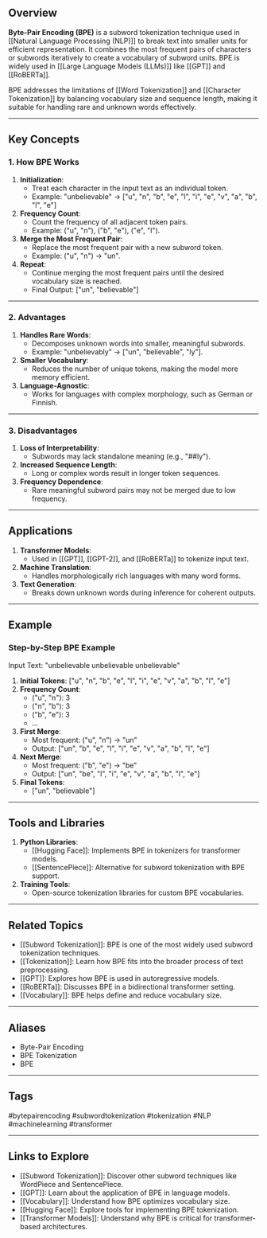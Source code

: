 ## Overview
**Byte-Pair Encoding (BPE)** is a subword tokenization technique used in [[Natural Language Processing (NLP)]] to break text into smaller units for efficient representation. It combines the most frequent pairs of characters or subwords iteratively to create a vocabulary of subword units. BPE is widely used in [[Large Language Models (LLMs)]] like [[GPT]] and [[RoBERTa]].

BPE addresses the limitations of [[Word Tokenization]] and [[Character Tokenization]] by balancing vocabulary size and sequence length, making it suitable for handling rare and unknown words effectively.

---

## Key Concepts

### **1. How BPE Works**
1. **Initialization**:
   - Treat each character in the input text as an individual token.
   - Example: "unbelievable" → ["u", "n", "b", "e", "l", "i", "e", "v", "a", "b", "l", "e"]
2. **Frequency Count**:
   - Count the frequency of all adjacent token pairs.
   - Example: ("u", "n"), ("b", "e"), ("e", "l").
3. **Merge the Most Frequent Pair**:
   - Replace the most frequent pair with a new subword token.
   - Example: ("u", "n") → "un".
4. **Repeat**:
   - Continue merging the most frequent pairs until the desired vocabulary size is reached.
   - Final Output: ["un", "believable"]

---

### **2. Advantages**
1. **Handles Rare Words**:
   - Decomposes unknown words into smaller, meaningful subwords.
   - Example: "unbelievably" → ["un", "believable", "ly"].
2. **Smaller Vocabulary**:
   - Reduces the number of unique tokens, making the model more memory efficient.
3. **Language-Agnostic**:
   - Works for languages with complex morphology, such as German or Finnish.

---

### **3. Disadvantages**
1. **Loss of Interpretability**:
   - Subwords may lack standalone meaning (e.g., "##ly").
2. **Increased Sequence Length**:
   - Long or complex words result in longer token sequences.
3. **Frequency Dependence**:
   - Rare meaningful subword pairs may not be merged due to low frequency.

---

## Applications

1. **Transformer Models**:
   - Used in [[GPT]], [[GPT-2]], and [[RoBERTa]] to tokenize input text.
2. **Machine Translation**:
   - Handles morphologically rich languages with many word forms.
3. **Text Generation**:
   - Breaks down unknown words during inference for coherent outputs.

---

## Example

### Step-by-Step BPE Example
Input Text: "unbelievable unbelievable unbelievable"
1. **Initial Tokens**:
   ["u", "n", "b", "e", "l", "i", "e", "v", "a", "b", "l", "e"]
2. **Frequency Count**:
   - ("u", "n"): 3
   - ("n", "b"): 3
   - ("b", "e"): 3
   - ...
3. **First Merge**:
   - Most frequent: ("u", "n") → "un"
   - Output: ["un", "b", "e", "l", "i", "e", "v", "a", "b", "l", "e"]
4. **Next Merge**:
   - Most frequent: ("b", "e") → "be"
   - Output: ["un", "be", "l", "i", "e", "v", "a", "b", "l", "e"]
5. **Final Tokens**:
   - ["un", "believable"]

---

## Tools and Libraries

1. **Python Libraries**:
   - [[Hugging Face]]: Implements BPE in tokenizers for transformer models.
   - [[SentencePiece]]: Alternative for subword tokenization with BPE support.
2. **Training Tools**:
   - Open-source tokenization libraries for custom BPE vocabularies.

---

## Related Topics

- [[Subword Tokenization]]: BPE is one of the most widely used subword tokenization techniques.
- [[Tokenization]]: Learn how BPE fits into the broader process of text preprocessing.
- [[GPT]]: Explores how BPE is used in autoregressive models.
- [[RoBERTa]]: Discusses BPE in a bidirectional transformer setting.
- [[Vocabulary]]: BPE helps define and reduce vocabulary size.

---

## Aliases
- Byte-Pair Encoding
- BPE Tokenization
- BPE

---

## Tags
#bytepairencoding #subwordtokenization #tokenization #NLP #machinelearning #transformer

---

## Links to Explore
- [[Subword Tokenization]]: Discover other subword techniques like WordPiece and SentencePiece.
- [[GPT]]: Learn about the application of BPE in language models.
- [[Vocabulary]]: Understand how BPE optimizes vocabulary size.
- [[Hugging Face]]: Explore tools for implementing BPE tokenization.
- [[Transformer Models]]: Understand why BPE is critical for transformer-based architectures.